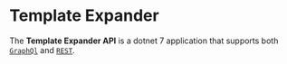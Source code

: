 # Template Expander


The **Template Expander API** is a dotnet 7 application that supports both [`GraphQl`](http://164.68.103.68:85/graphql/) and [`REST`](http://164.68.103.68:85/api/).






